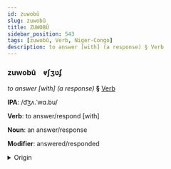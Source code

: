 ```yaml
---
id: zuwobû
slug: zuwobû
title: ZUWOBÛ
sidebar_position: 543
tags: [zuwobû, Verb, Niger-Congo]
description: to answer [with] (a response) § Verb
---
```


### zuwobû&emsp;<span kind="abugida">ⱴʃʒʋʄ</span>

*to answer [with] (a response)* **§** [Verb](../../tags/Verb)

**IPA**: /d͡ʒʌ.ˈwɑ.bu/

**Verb**: to answer/respond [with]

**Noun**: an answer/response

**Modifier**: answered/responded

<details>
    <summary>Origin</summary>
    Swahili jawabu /d͡ʒa'wa.bu/<br/>
    <em>Niger-Congo Language Family</em>
</details>